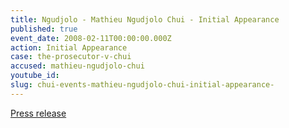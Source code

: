 ```yaml
---
title: Ngudjolo - Mathieu Ngudjolo Chui - Initial Appearance
published: true
event_date: 2008-02-11T00:00:00.000Z
action: Initial Appearance
case: the-prosecutor-v-chui
accused: mathieu-ngudjolo-chui
youtube_id:
slug: chui-events-mathieu-ngudjolo-chui-initial-appearance-
---
```



[Press release](https://www.icc-cpi.int/pages/item.aspx?name=first%20appearance%20of%20mathieu%20ngudjolo%20chui%20before%20pre_trial%20chamber%20i)